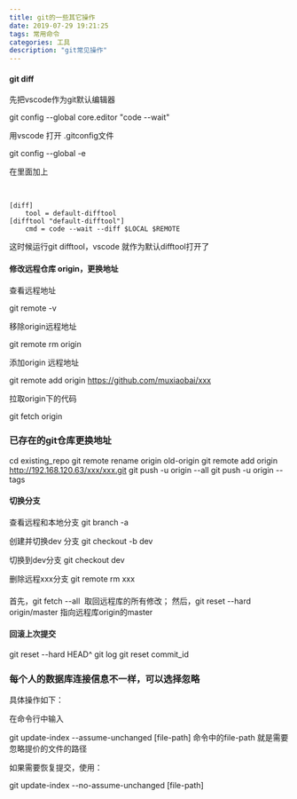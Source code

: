 ```yaml
---
title: git的一些其它操作
date: 2019-07-29 19:21:25
tags: 常用命令
categories: 工具
description: "git常见操作"
---
```



#### git diff

先把vscode作为git默认编辑器

git config --global core.editor "code --wait"

用vscode 打开 .gitconfig文件

git config --global -e

在里面加上

 
```
[diff]
    tool = default-difftool
[difftool "default-difftool"]
    cmd = code --wait --diff $LOCAL $REMOTE
```

这时候运行git difftool，vscode 就作为默认difftool打开了

#### 修改远程仓库 origin，更换地址

查看远程地址

git remote -v  

移除origin远程地址

git remote rm origin

添加origin 远程地址

git remote add origin https://github.com/muxiaobai/xxx

拉取origin下的代码

git fetch origin


### 已存在的git仓库更换地址

cd existing_repo
git remote rename origin old-origin
git remote add origin http://192.168.120.63/xxx/xxx.git
git push -u origin --all
git push -u origin --tags

#### 切换分支

查看远程和本地分支
git branch -a

创建并切换dev 分支
git checkout -b dev

切换到dev分支
git checkout dev

删除远程xxx分支
git remote rm xxx



#### 

首先，git fetch --all  取回远程库的所有修改；
然后，git reset --hard origin/master
指向远程库origin的master

#### 回滚上次提交

git reset \--hard HEAD^
git log
git reset commit_id

### 每个人的数据库连接信息不一样，可以选择忽略
具体操作如下：

在命令行中输入

git update-index --assume-unchanged [file-path]
命令中的file-path 就是需要忽略提价的文件的路径

如果需要恢复提交，使用：

git update-index --no-assume-unchanged [file-path]
